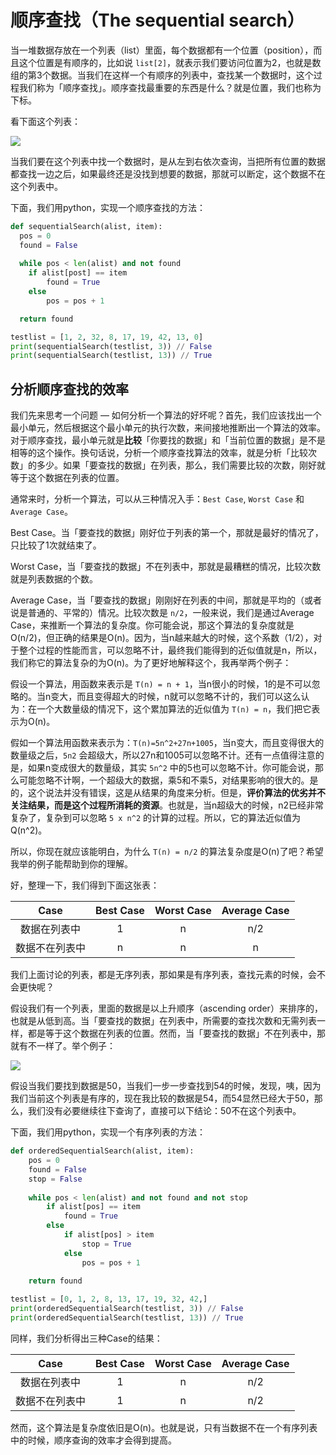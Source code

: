 # 顺序查找（The sequential search）

当一堆数据存放在一个列表（list）里面，每个数据都有一个位置（position），而且这个位置是有顺序的，比如说 `list[2]`，就表示我们要访问位置为2，也就是数组的第3个数据。当我们在这样一个有顺序的列表中，查找某一个数据时，这个过程我们称为「顺序查找」。顺序查找最重要的东西是什么？就是位置，我们也称为下标。

看下面这个列表：



![](https://ws1.sinaimg.cn/large/006tKfTcgy1fnhmshd56nj30bs02iq2v.jpg)

当我们要在这个列表中找一个数据时，是从左到右依次查询，当把所有位置的数据都查找一边之后，如果最终还是没找到想要的数据，那就可以断定，这个数据不在这个列表中。

下面，我们用python，实现一个顺序查找的方法：

```python
def sequentialSearch(alist, item):
  pos = 0
  found = False
  
  while pos < len(alist) and not found
  	if alist[post] == item
    	found = True
    else
    	pos = pos + 1

  return found

testlist = [1, 2, 32, 8, 17, 19, 42, 13, 0]
print(sequentialSearch(testlist, 3)) // False
print(sequentialSearch(testlist, 13)) // True
```

## 分析顺序查找的效率

我们先来思考一个问题 — 如何分析一个算法的好坏呢？首先，我们应该找出一个最小单元，然后根据这个最小单元的执行次数，来间接地推断出一个算法的效率。对于顺序查找，最小单元就是**比较**「你要找的数据」和「当前位置的数据」是不是相等的这个操作。换句话说，分析一个顺序查找算法的效率，就是分析「比较次数」的多少。如果「要查找的数据」在列表，那么，我们需要比较的次数，刚好就等于这个数据在列表的位置。

通常来时，分析一个算法，可以从三种情况入手：`Best Case`, `Worst Case` 和 `Average Case`。

Best Case。当「要查找的数据」刚好位于列表的第一个，那就是最好的情况了，只比较了1次就结束了。

Worst Case，当「要查找的数据」不在列表中，那就是最糟糕的情况，比较次数就是列表数据的个数。

Average Case，当「要查找的数据」刚刚好在列表的中间，那就是平均的（或者说是普通的、平常的）情况。比较次数是 `n/2`，一般来说，我们是通过Average Case，来推断一个算法的复杂度。你可能会说，那这个算法的复杂度就是O(n/2)，但正确的结果是O(n)。因为，当n越来越大的时候，这个系数（1/2），对于整个过程的性能而言，可以忽略不计，最终我们能得到的近似值就是n，所以，我们称它的算法复杂的为O(n)。为了更好地解释这个，我再举两个例子：

假设一个算法，用函数来表示是 `T(n) = n + 1`，当n很小的时候，1的是不可以忽略的。当n变大，而且变得超大的时候，n就可以忽略不计的，我们可以这么认为：在一个大数量级的情况下，这个累加算法的近似值为 `T(n) = n`，我们把它表示为O(n)。

假如一个算法用函数来表示为：`T(n)=5n^2+27n+1005`，当n变大，而且变得很大的数量级之后，`5n2` 会超级大，所以27n和1005可以忽略不计。还有一点值得注意的是，如果n变成很大的数量级，其实 `5n^2` 中的5也可以忽略不计。你可能会说，那么可能忽略不计啊，一个超级大的数据，乘5和不乘5，对结果影响的很大的。是的，这个说法并没有错误，这是从结果的角度来分析。但是，**评价算法的优劣并不关注结果，而是这个过程所消耗的资源**。也就是，当n超级大的时候，n2已经非常复杂了，复杂到可以忽略 `5 x n^2` 的计算的过程。所以，它的算法近似值为Q(n^2)。

所以，你现在就应该能明白，为什么 `T(n) = n/2` 的算法复杂度是O(n)了吧？希望我举的例子能帮助到你的理解。

好，整理一下，我们得到下面这张表：

|  Case   | Best Case | Worst Case | Average Case |
| :-----: | :-------: | :--------: | :----------: |
| 数据在列表中  |     1     |     n      |     n/2      |
| 数据不在列表中 |     n     |     n      |      n       |

我们上面讨论的列表，都是无序列表，那如果是有序列表，查找元素的时候，会不会更快呢？

假设我们有一个列表，里面的数据是以上升顺序（ascending order）来排序的，也就是从低到高。当「要查找的数据」在列表中，所需要的查找次数和无需列表一样，都是等于这个数据在列表的位置。然而，当「要查找的数据」不在列表中，那就有不一样了。举个例子：

![](https://ws2.sinaimg.cn/large/006tKfTcgy1fnhnuqpemrj30c902iq2v.jpg)

假设当我们要找到数据是50，当我们一步一步查找到54的时候，发现，咦，因为我们当前这个列表是有序的，现在我比较的数据是54，而54显然已经大于50，那么，我们没有必要继续往下查询了，直接可以下结论：50不在这个列表中。

下面，我们用python，实现一个有序列表的方法：

```python
def orderedSequentialSearch(alist, item):
    pos = 0
    found = False
    stop = False
    
    while pos < len(alist) and not found and not stop
    	if alist[pos] == item
        	found = True
        else
        	if alist[pos] > item
            	stop = True
            else
            	pos = pos + 1
         
    return found

testlist = [0, 1, 2, 8, 13, 17, 19, 32, 42,]
print(orderedSequentialSearch(testlist, 3)) // False
print(orderedSequentialSearch(testlist, 13)) // True
```

同样，我们分析得出三种Case的结果：

|  Case   | Best Case | Worst Case | Average Case |
| :-----: | :-------: | :--------: | :----------: |
| 数据在列表中  |     1     |     n      |     n/2      |
| 数据不在列表中 |     1     |     n      |     n/2      |

然而，这个算法是复杂度依旧是O(n)。也就是说，只有当数据不在一个有序列表中的时候，顺序查询的效率才会得到提高。

